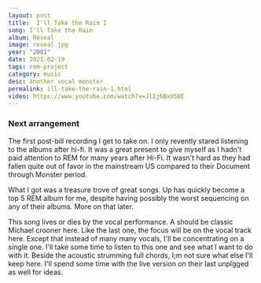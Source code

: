 ```yaml
---
layout: post
title:  I'll Take the Rain I
song: I'll Take the Rain
album: Reveal
image: reveal.jpg
year: "2001"
date: 2021-02-19
tags: rem-project
category: music
desc: another vocal monster
permalink: ill-take-the-rain-1.html
video: https://www.youtube.com/watch?v=JlIj6BxUS6E
---
```


### Next arrangement
The first post-bill recording I get to take on. I only revently stared listening to the albums after hi-fi. It was a great present to give myself as I hadn't paid attention to REM for many years after Hi-Fi.  It wasn't hard as they had fallen quite out of favor in the mainstream US compared to their Document through Monster period.

What I got was a treasure trove of great songs. Up has quickly become a top 5 REM album for me, despite having possibly the worst sequencing on any of their albums. More on that later.

This song lives or dies by the vocal performance. A should be classic Michael crooner here. Like the last one, the focus will be on the vocal track here. Except that instead of many many vocals, I'll be concentrating on a single one. I'll take some time to listen to this one and see what I want to do with it. Beside the acoustic strumming full chords, I;m not sure what else I'll keep here. I'll spend some time with the live version on their last unplgged as well for ideas.